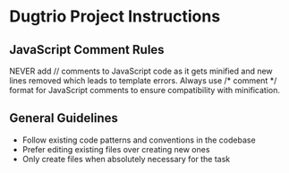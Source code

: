 # Dugtrio Project Instructions

## JavaScript Comment Rules
NEVER add // comments to JavaScript code as it gets minified and new lines removed which leads to template errors.
Always use /* comment */ format for JavaScript comments to ensure compatibility with minification.

## General Guidelines
- Follow existing code patterns and conventions in the codebase
- Prefer editing existing files over creating new ones
- Only create files when absolutely necessary for the task